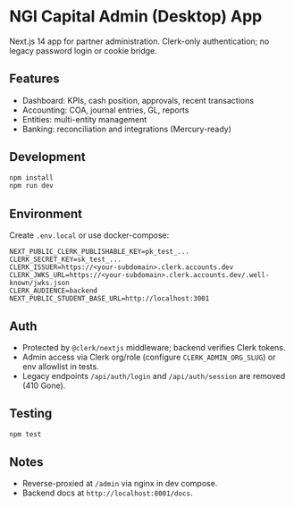 # NGI Capital Admin (Desktop) App

Next.js 14 app for partner administration. Clerk-only authentication; no legacy password login or cookie bridge.

## Features
- Dashboard: KPIs, cash position, approvals, recent transactions
- Accounting: COA, journal entries, GL, reports
- Entities: multi-entity management
- Banking: reconciliation and integrations (Mercury-ready)

## Development
```bash
npm install
npm run dev
```

## Environment
Create `.env.local` or use docker-compose:
```env
NEXT_PUBLIC_CLERK_PUBLISHABLE_KEY=pk_test_...
CLERK_SECRET_KEY=sk_test_...
CLERK_ISSUER=https://<your-subdomain>.clerk.accounts.dev
CLERK_JWKS_URL=https://<your-subdomain>.clerk.accounts.dev/.well-known/jwks.json
CLERK_AUDIENCE=backend
NEXT_PUBLIC_STUDENT_BASE_URL=http://localhost:3001
```

## Auth
- Protected by `@clerk/nextjs` middleware; backend verifies Clerk tokens.
- Admin access via Clerk org/role (configure `CLERK_ADMIN_ORG_SLUG`) or env allowlist in tests.
- Legacy endpoints `/api/auth/login` and `/api/auth/session` are removed (410 Gone).

## Testing
```bash
npm test
```

## Notes
- Reverse-proxied at `/admin` via nginx in dev compose.
- Backend docs at `http://localhost:8001/docs`.

